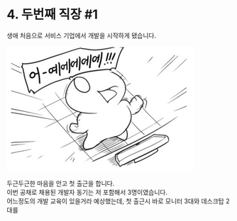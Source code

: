 # 4. 두번째 직장 #1

생애 처음으로 서비스 기업에서 개발을 시작하게 됐습니다.  

![오예](./images/오예.png)

두근두근한 마음을 안고 첫 출근을 합니다.  
이번 공채로 채용된 개발자 동기는 저 포함해서 3명이였습니다.  
어느정도의 개발 교육이 있을거라 예상했는데, 첫 출근시 바로 
모니터 3대와 데스크탑 2대를 